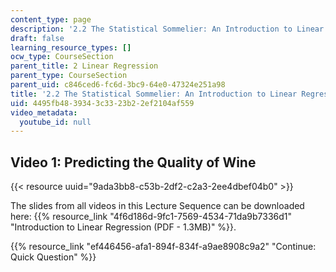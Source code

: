 ```yaml
---
content_type: page
description: '2.2 The Statistical Sommelier: An Introduction to Linear Regression'
draft: false
learning_resource_types: []
ocw_type: CourseSection
parent_title: 2 Linear Regression
parent_type: CourseSection
parent_uid: c846ced6-fc6d-3bc9-64e0-47324e251a98
title: '2.2 The Statistical Sommelier: An Introduction to Linear Regression'
uid: 4495fb48-3934-3c33-23b2-2ef2104af559
video_metadata:
  youtube_id: null
---
```

## Video 1: Predicting the Quality of Wine

{{< resource uuid="9ada3bb8-c53b-2df2-c2a3-2ee4dbef04b0" >}}

The slides from all videos in this Lecture Sequence can be downloaded here: {{% resource_link "4f6d186d-9fc1-7569-4534-71da9b7336d1" "Introduction to Linear Regression (PDF - 1.3MB)" %}}.

{{% resource_link "ef446456-afa1-894f-834f-a9ae8908c9a2" "Continue: Quick Question" %}}